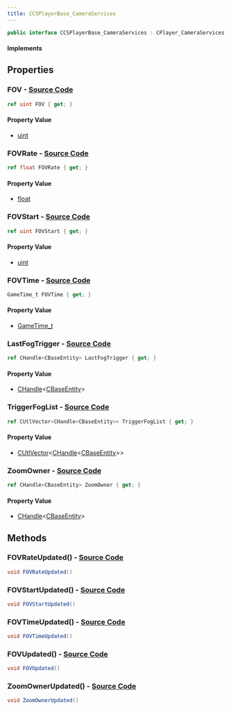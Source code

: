 ```yaml
---
title: CCSPlayerBase_CameraServices
---
```


```csharp
public interface CCSPlayerBase_CameraServices : CPlayer_CameraServices, CPlayerPawnComponent, ISchemaClass<CPlayerPawnComponent>, ISchemaClass<CPlayer_CameraServices>, ISchemaClass<CCSPlayerBase_CameraServices>, ISchemaField, ISchemaClass, INativeHandle
```

#### Implements

## Properties

### **FOV** - [Source Code](https://github.com/swiftly-solution/swiftlys2/blob/main/managed/src/SwiftlyS2.Generated/Schemas/Interfaces/CCSPlayerBase_CameraServices.cs#L16)

```csharp
ref uint FOV { get; }
```

#### Property Value

- [uint](https://learn.microsoft.com/dotnet/api/system.uint32)

### **FOVRate** - [Source Code](https://github.com/swiftly-solution/swiftlys2/blob/main/managed/src/SwiftlyS2.Generated/Schemas/Interfaces/CCSPlayerBase_CameraServices.cs#L22)

```csharp
ref float FOVRate { get; }
```

#### Property Value

- [float](https://learn.microsoft.com/dotnet/api/system.single)

### **FOVStart** - [Source Code](https://github.com/swiftly-solution/swiftlys2/blob/main/managed/src/SwiftlyS2.Generated/Schemas/Interfaces/CCSPlayerBase_CameraServices.cs#L18)

```csharp
ref uint FOVStart { get; }
```

#### Property Value

- [uint](https://learn.microsoft.com/dotnet/api/system.uint32)

### **FOVTime** - [Source Code](https://github.com/swiftly-solution/swiftlys2/blob/main/managed/src/SwiftlyS2.Generated/Schemas/Interfaces/CCSPlayerBase_CameraServices.cs#L20)

```csharp
GameTime_t FOVTime { get; }
```

#### Property Value

- [GameTime_t](/docs/api/shared/schemadefinitions/gametime_t)

### **LastFogTrigger** - [Source Code](https://github.com/swiftly-solution/swiftlys2/blob/main/managed/src/SwiftlyS2.Generated/Schemas/Interfaces/CCSPlayerBase_CameraServices.cs#L28)

```csharp
ref CHandle<CBaseEntity> LastFogTrigger { get; }
```

#### Property Value

- [CHandle](/docs/api/shared/natives/chandle-1)<[CBaseEntity](/docs/api/shared/schemadefinitions/cbaseentity)>

### **TriggerFogList** - [Source Code](https://github.com/swiftly-solution/swiftlys2/blob/main/managed/src/SwiftlyS2.Generated/Schemas/Interfaces/CCSPlayerBase_CameraServices.cs#L26)

```csharp
ref CUtlVector<CHandle<CBaseEntity>> TriggerFogList { get; }
```

#### Property Value

- [CUtlVector](/docs/api/-1)<[CHandle](/docs/api/shared/natives/chandle-1)<[CBaseEntity](/docs/api/shared/schemadefinitions/cbaseentity)>>

### **ZoomOwner** - [Source Code](https://github.com/swiftly-solution/swiftlys2/blob/main/managed/src/SwiftlyS2.Generated/Schemas/Interfaces/CCSPlayerBase_CameraServices.cs#L24)

```csharp
ref CHandle<CBaseEntity> ZoomOwner { get; }
```

#### Property Value

- [CHandle](/docs/api/shared/natives/chandle-1)<[CBaseEntity](/docs/api/shared/schemadefinitions/cbaseentity)>

## Methods

### **FOVRateUpdated()** - [Source Code](https://github.com/swiftly-solution/swiftlys2/blob/main/managed/src/SwiftlyS2.Generated/Schemas/Interfaces/CCSPlayerBase_CameraServices.cs#L33)

```csharp
void FOVRateUpdated()
```

### **FOVStartUpdated()** - [Source Code](https://github.com/swiftly-solution/swiftlys2/blob/main/managed/src/SwiftlyS2.Generated/Schemas/Interfaces/CCSPlayerBase_CameraServices.cs#L31)

```csharp
void FOVStartUpdated()
```

### **FOVTimeUpdated()** - [Source Code](https://github.com/swiftly-solution/swiftlys2/blob/main/managed/src/SwiftlyS2.Generated/Schemas/Interfaces/CCSPlayerBase_CameraServices.cs#L32)

```csharp
void FOVTimeUpdated()
```

### **FOVUpdated()** - [Source Code](https://github.com/swiftly-solution/swiftlys2/blob/main/managed/src/SwiftlyS2.Generated/Schemas/Interfaces/CCSPlayerBase_CameraServices.cs#L30)

```csharp
void FOVUpdated()
```

### **ZoomOwnerUpdated()** - [Source Code](https://github.com/swiftly-solution/swiftlys2/blob/main/managed/src/SwiftlyS2.Generated/Schemas/Interfaces/CCSPlayerBase_CameraServices.cs#L34)

```csharp
void ZoomOwnerUpdated()
```


